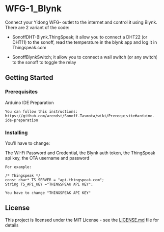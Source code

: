 # WFG-1_Blynk
Connect your Yidong WFG- outlet to the internet and control it using Blynk.
There are 2 variant of the code:
* SonoffDHT-Blynk.ThingSpeak; it allow you to connect a DHT22 (or DHT11) to the sonoff, read the temperature in the blynk app and log it in Thingspeak.com 

* SonoffBlynkSwitch; it allow you  to connect a wall switch (or any switch) to the sonoff to toggle the relay


## Getting Started

### Prerequisites

Arduino IDE Preparation

```
You can follow this instructions:
https://github.com/arendst/Sonoff-Tasmota/wiki/Prerequisite#arduino-ide-preparation
```

### Installing

You'll have to change:

The WI-Fi Password and Credential, the Blynk auth token, the ThingSpeak api key, the OTA username and password

```
For example:

/* Thingspeak */
const char* TS_SERVER = "api.thingspeak.com";
String TS_API_KEY ="THINGSPEAK API KEY";

You have to change "THINGSPEAK API KEY"
```

## License

This project is licensed under the MIT License - see the [LICENSE.md](LICENSE.md) file for details
